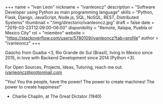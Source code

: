 +++
name = "Ivan Leon"
nickname = "ivanleoncz"
description = "Software Developer using Python as main programming language"
skills = "Python, Flask, Django, JavaScript, Node.js, SQL, NoSQL, REST, Distributed Systems"
thumbnail = "/img/directorio/ivanleoncz.jpg"
draft = false
date = "2019-03-23T12:09:00-06:00"
disponibility = "Remote, Xalapa, Puebla or Mexico City"
rol = "miembro"
website = "https://stackoverflow.com/users/5780109/ivanleoncz?tab=profile"
author = "ivanleoncz"
+++

Gaúcho from Guaíba <3, Rio Grande do Sul (Brasil), living in Mexico since 2015, in love with Backend Development since 2014 (Python <3).

For Open Sources, Projects, Ideas, Tutoring, reach me out: ivanleoncz@protonmail.com

"You! You the people, have the power! The power to create machines! The power to create happiness!"

- Charlie Chaplin, at The Great Dictator (1940)
